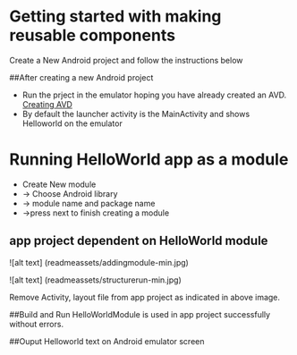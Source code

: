 Getting started with making reusable components
===============================================
Create a New Android project and follow the instructions below

##After creating a new Android project
* Run the prject in the emulator hoping you have already created an AVD. [Creating AVD](https://developer.android.com/studio/run/managing-avds)
* By default the launcher activity is the MainActivity and shows Helloworld on the emulator

Running HelloWorld app as a module
=======================================
- Create New module
- -> Choose Android library
- -> module name and package name
- ->press next to finish creating a module

app project dependent on HelloWorld module 
------------------------------------------
![alt text] (readmeassets/addingmodule-min.jpg)


![alt text] (readmeassets/structurerun-min.jpg)

Remove Activity, layout file from app project as indicated in above image.

##Build and Run
HelloWorldModule is used in app project successfully without errors.

##Ouput 
Helloworld text on Android emulator screen
